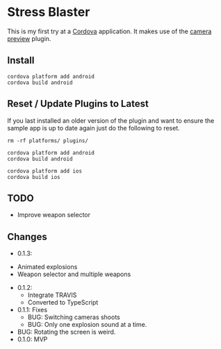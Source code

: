 # Stress Blaster

This is my first try at a [Cordova][co] application.  It makes use of
the [camera preview][cp] plugin.

## Install

```
cordova platform add android
cordova build android

```

## Reset / Update Plugins to Latest

If you last installed an older version of the plugin and want to
ensure the sample app is up to date again just do the following to
reset.

```
rm -rf platforms/ plugins/

cordova platform add android
cordova build android

cordova platform add ios
cordova build ios
```

## TODO

- Improve weapon selector

## Changes

- 0.1.3:
<!-- BEGIN RELEASE NOTES -->
  - Animated explosions
  - Weapon selector and multiple weapons
<!-- END RELEASE NOTES -->
- 0.1.2:
  - Integrate TRAVIS
  - Converted to TypeScript
- 0.1.1: Fixes
  - BUG: Switching cameras shoots
  - BUG: Only one explosion sound at a time.
- BUG: Rotating the screen is weird.
- 0.1.0: MVP



[co]: https://cordova.apache.org/
[cp]: https://github.com/cordova-plugin-camera-preview/cordova-plugin-camera-preview

